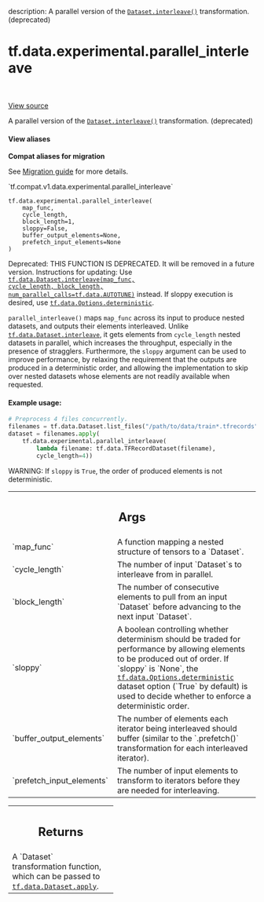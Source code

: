 description: A parallel version of the <a href="../../../tf/data/Dataset.md#interleave"><code>Dataset.interleave()</code></a> transformation. (deprecated)

<div itemscope itemtype="http://developers.google.com/ReferenceObject">
<meta itemprop="name" content="tf.data.experimental.parallel_interleave" />
<meta itemprop="path" content="Stable" />
</div>

# tf.data.experimental.parallel_interleave

<!-- Insert buttons and diff -->

<table class="tfo-notebook-buttons tfo-api nocontent" align="left">

</table>

<a target="_blank" class="external" href="/code/stable/tensorflow/python/data/experimental/ops/interleave_ops.py">View source</a>



A parallel version of the <a href="../../../tf/data/Dataset.md#interleave"><code>Dataset.interleave()</code></a> transformation. (deprecated)


<section class="expandable">
  <h4 class="showalways">View aliases</h4>
  <p>
<b>Compat aliases for migration</b>
<p>See
<a href="https://www.tensorflow.org/guide/migrate">Migration guide</a> for
more details.</p>
<p>`tf.compat.v1.data.experimental.parallel_interleave`</p>
</p>
</section>

<pre class="devsite-click-to-copy prettyprint lang-py tfo-signature-link">
<code>tf.data.experimental.parallel_interleave(
    map_func,
    cycle_length,
    block_length=1,
    sloppy=False,
    buffer_output_elements=None,
    prefetch_input_elements=None
)
</code></pre>



<!-- Placeholder for "Used in" -->

Deprecated: THIS FUNCTION IS DEPRECATED. It will be removed in a future version.
Instructions for updating:
Use <a href="../../../tf/data/Dataset.md#interleave"><code>tf.data.Dataset.interleave(map_func, cycle_length, block_length, num_parallel_calls=tf.data.AUTOTUNE)</code></a> instead. If sloppy execution is desired, use <a href="../../../tf/data/Options.md#deterministic"><code>tf.data.Options.deterministic</code></a>.

`parallel_interleave()` maps `map_func` across its input to produce nested
datasets, and outputs their elements interleaved. Unlike
<a href="../../../tf/data/Dataset.md#interleave"><code>tf.data.Dataset.interleave</code></a>, it gets elements from `cycle_length` nested
datasets in parallel, which increases the throughput, especially in the
presence of stragglers. Furthermore, the `sloppy` argument can be used to
improve performance, by relaxing the requirement that the outputs are produced
in a deterministic order, and allowing the implementation to skip over nested
datasets whose elements are not readily available when requested.

#### Example usage:



```python
# Preprocess 4 files concurrently.
filenames = tf.data.Dataset.list_files("/path/to/data/train*.tfrecords")
dataset = filenames.apply(
    tf.data.experimental.parallel_interleave(
        lambda filename: tf.data.TFRecordDataset(filename),
        cycle_length=4))
```

WARNING: If `sloppy` is `True`, the order of produced elements is not
deterministic.

<!-- Tabular view -->
 <table class="responsive fixed orange">
<colgroup><col width="214px"><col></colgroup>
<tr><th colspan="2"><h2 class="add-link">Args</h2></th></tr>

<tr>
<td>
`map_func`<a id="map_func"></a>
</td>
<td>
A function mapping a nested structure of tensors to a `Dataset`.
</td>
</tr><tr>
<td>
`cycle_length`<a id="cycle_length"></a>
</td>
<td>
The number of input `Dataset`s to interleave from in parallel.
</td>
</tr><tr>
<td>
`block_length`<a id="block_length"></a>
</td>
<td>
The number of consecutive elements to pull from an input
`Dataset` before advancing to the next input `Dataset`.
</td>
</tr><tr>
<td>
`sloppy`<a id="sloppy"></a>
</td>
<td>
A boolean controlling whether determinism should be traded for
performance by allowing elements to be produced out of order.  If `sloppy`
is `None`, the <a href="../../../tf/data/Options.md#deterministic"><code>tf.data.Options.deterministic</code></a> dataset option (`True` by
default) is used to decide whether to enforce a deterministic order.
</td>
</tr><tr>
<td>
`buffer_output_elements`<a id="buffer_output_elements"></a>
</td>
<td>
The number of elements each iterator being
interleaved should buffer (similar to the `.prefetch()` transformation for
each interleaved iterator).
</td>
</tr><tr>
<td>
`prefetch_input_elements`<a id="prefetch_input_elements"></a>
</td>
<td>
The number of input elements to transform to
iterators before they are needed for interleaving.
</td>
</tr>
</table>



<!-- Tabular view -->
 <table class="responsive fixed orange">
<colgroup><col width="214px"><col></colgroup>
<tr><th colspan="2"><h2 class="add-link">Returns</h2></th></tr>
<tr class="alt">
<td colspan="2">
A `Dataset` transformation function, which can be passed to
<a href="../../../tf/data/Dataset.md#apply"><code>tf.data.Dataset.apply</code></a>.
</td>
</tr>

</table>

